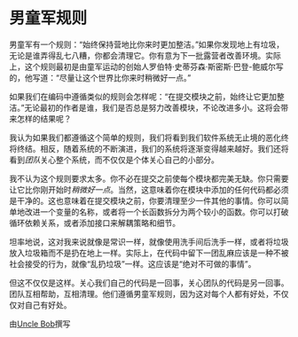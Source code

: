 # 男童军规则

男童军有一个规则：“始终保持营地比你来时更加整洁。”如果你发现地上有垃圾，无论是谁弄得乱七八糟，你都会清理它。你有意为下一批露营者改善环境。实际上，这个规则最初是由童军运动的创始人罗伯特·史蒂芬森·斯密斯·巴登-鲍威尔写的，他写道：“尽量让这个世界比你来时稍微好一点。”

如果我们在编码中遵循类似的规则会怎样呢：“在提交模块之前，始终让它更加整洁。”无论最初的作者是谁，我们是否总是努力改善模块，不论改进多小。这将会带来怎样的结果呢？

我认为如果我们都遵循这个简单的规则，我们将看到我们软件系统无止境的恶化终将终结。相反，随着系统的不断演进，我们的系统将逐渐变得越来越好。我们还将看到*团队*关心整个系统，而不仅仅是个体关心自己的小部分。

我不认为这个规则要求太多。你不必在提交之前使每个模块都完美无缺。你只需要让它比你刚开始时*稍微好一点*。当然，这意味着你在模块中添加的任何代码都必须是干净的。这也意味着在提交模块之前，你要清理至少一件其他的事情。你可以简单地改进一个变量的名称，或者将一个长函数拆分为两个较小的函数。你可以打破循环依赖关系，或者添加接口来解耦策略和细节。

坦率地说，这对我来说就像是常识一样，就像使用洗手间后洗手一样，或者将垃圾放入垃圾箱而不是扔在地上一样。实际上，在代码中留下一团乱麻应该是一种不被社会接受的行为，就像“乱扔垃圾”一样。这应该是“绝对不可做的事情”。

但这不仅仅是这样。关心我们自己的代码是一回事，关心团队的代码是另一回事。团队互相帮助，互相清理。他们遵循男童军规则，因为这对每个人都有好处，不仅仅对自己有好处。

由[Uncle Bob](http://programmer.97things.oreilly.com/wiki/index.php/Uncle_Bob)撰写
